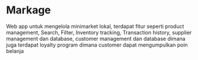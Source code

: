 # Markage
Web app untuk mengelola minimarket lokal, terdapat fitur seperti product management, Search, Filter, Inventory tracking, Transaction history, supplier management dan database, customer management dan database dimana juga terdapat loyalty program dimana customer dapat mengumpulkan poin belanja
